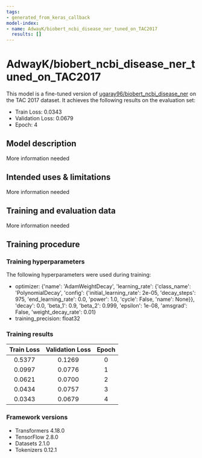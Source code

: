 ```yaml
---
tags:
- generated_from_keras_callback
model-index:
- name: AdwayK/biobert_ncbi_disease_ner_tuned_on_TAC2017
  results: []
---
```


<!-- This model card has been generated automatically according to the information Keras had access to. You should
probably proofread and complete it, then remove this comment. -->

# AdwayK/biobert_ncbi_disease_ner_tuned_on_TAC2017

This model is a fine-tuned version of [ugaray96/biobert_ncbi_disease_ner](https://huggingface.co/ugaray96/biobert_ncbi_disease_ner) on the TAC 2017 dataset.
It achieves the following results on the evaluation set:
- Train Loss: 0.0343
- Validation Loss: 0.0679
- Epoch: 4

## Model description

More information needed

## Intended uses & limitations

More information needed

## Training and evaluation data

More information needed

## Training procedure

### Training hyperparameters

The following hyperparameters were used during training:
- optimizer: {'name': 'AdamWeightDecay', 'learning_rate': {'class_name': 'PolynomialDecay', 'config': {'initial_learning_rate': 2e-05, 'decay_steps': 975, 'end_learning_rate': 0.0, 'power': 1.0, 'cycle': False, 'name': None}}, 'decay': 0.0, 'beta_1': 0.9, 'beta_2': 0.999, 'epsilon': 1e-08, 'amsgrad': False, 'weight_decay_rate': 0.01}
- training_precision: float32

### Training results

| Train Loss | Validation Loss | Epoch |
|:----------:|:---------------:|:-----:|
| 0.5377     | 0.1269          | 0     |
| 0.0997     | 0.0776          | 1     |
| 0.0621     | 0.0700          | 2     |
| 0.0434     | 0.0757          | 3     |
| 0.0343     | 0.0679          | 4     |


### Framework versions

- Transformers 4.18.0
- TensorFlow 2.8.0
- Datasets 2.1.0
- Tokenizers 0.12.1
